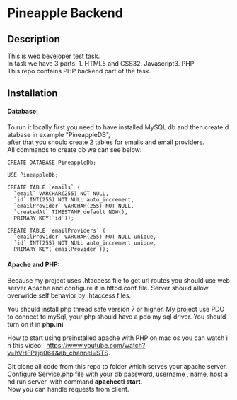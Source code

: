 # Pineapple Backend

## Description
This is web beveloper test task.
In task we have 3 parts: 1. HTML5 and CSS32. Javascript3. PHP
This repo contains PHP backend part of the task.

## Installation

#### Database:
To run it locally first you need to have installed MySQL db and then create database in example "PineappleDB", 
after that you should create 2 tables for emails and email providers.
All commands to create db we can see below:
```
CREATE DATABASE PineappleDb;

USE PineappleDb;

CREATE TABLE `emails` (
  `email` VARCHAR(255) NOT NULL,    
  `id` INT(255) NOT NULL auto_increment,    
  `emailProvider` VARCHAR(255) NOT NULL,    
  `createdAt` TIMESTAMP default NOW(),
  PRIMARY KEY(`id`));
  
CREATE TABLE `emailProviders` (
  `emailProvider` VARCHAR(255) NOT NULL unique,
  `id` INT(255) NOT NULL auto_increment unique,
  PRIMARY KEY(`emailProvider`));
```

#### Apache and PHP:

Because my project uses .htaccess file to get url routes you should use webserver Apache and
configure it in httpd.conf file.
Server should allow overwride self behavior by .htaccess files.

You should install php thread safe version 7 or higher.
My project use PDO to connect to mySql, your php should have a pdo my sql driver. 
You should turn on it in **php.ini**

How to start using preinstalled apache with PHP on mac os you can watch in this video: 
https://www.youtube.com/watch?v=hVHFPzjp064&ab_channel=STS.

Git clone all code from this repo to folder which serves your apache server. 
Configure Service.php file with your db password, username , name, host and run server 
with command **apachectl start**. Now you can handle requests from client.


